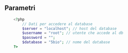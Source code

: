 ## Parametri
```php
	<?php
		// Dati per accedere al database
		$server = "localhost"; // host del database
		$username = "root"; // utente che accede al db
		$password = "";
		$database = "5bio"; // nome del database
	?>
```
<!--stackedit_data:
eyJoaXN0b3J5IjpbNzI4NTM4NDkxLC0yMDg4NzQ2NjEyXX0=
-->